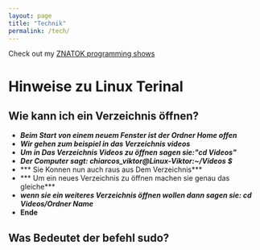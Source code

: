 ```yaml
---
layout: page
title: "Technik"
permalink: /tech/
---
```



Check out my [ZNATOK programming shows](https://www.youtube.com/playlist?list=PLSWV8OnoemY7cPA46sp0pD5PcdmatZXrN)

# Hinweise zu Linux Terinal 

## Wie kann ich ein Verzeichnis  öffnen?
- ***Beim Start von einem neuem Fenster ist der Ordner Home offen***
- ***Wir gehen zum beispiel in das Verzeichnis videos***
- ***Um in Das Verzeichnis Videos zu öffnen sagen sie:"cd Videos"***
- ***Der Computer sagt: chiarcos_viktor@Linux-Viktor:~/Videos $***
- *** Sie Konnen nun auch raus aus Dem Verzeichnis***
- *** Um ein neues Verzeichnis zu öffnen machen sie genau das gleiche***
- ***wenn sie ein weiteres Verzeichnis öffnen wollen dann sagen sie: cd Videos/Ordner Name***
- **Ende**
## Was Bedeutet der befehl sudo?
